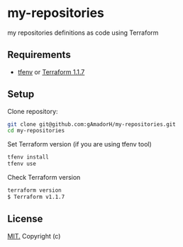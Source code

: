 # my-repositories

my repositories definitions as code using Terraform

## Requirements

* [tfenv](https://github.com/tfutils/tfenv) or [Terraform 1.1.7](https://github.com/hashicorp/terraform/releases/tag/v1.1.7)

## Setup

Clone repository:

```bash
git clone git@github.com:gAmadorH/my-repositories.git
cd my-repositories
```

Set Terraform version (if you are using tfenv tool)

```bash
tfenv install
tfenv use
```

Check Terraform version

```bash
terraform version
$ Terraform v1.1.7
```

## License

[MIT.](./LICENSE) Copyright (c)
